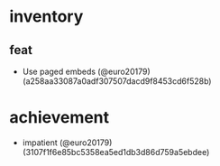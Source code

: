 # inventory

## feat

* Use paged embeds (@euro20179) (a258aa33087a0adf307507dacd9f8453cd6f528b)


# achievement

* impatient (@euro20179) (3107f1f6e85bc5358ea5ed1db3d86d759a5ebdee)


